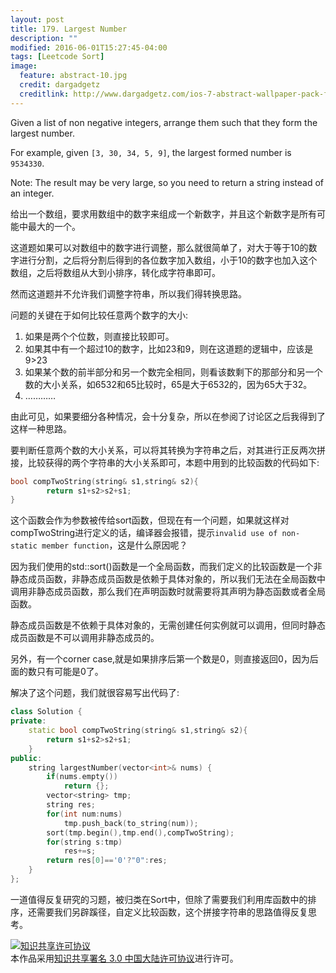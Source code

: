 ```yaml
---
layout: post
title: 179. Largest Number
description: ""
modified: 2016-06-01T15:27:45-04:00
tags: [Leetcode Sort]
image:
  feature: abstract-10.jpg
  credit: dargadgetz
  creditlink: http://www.dargadgetz.com/ios-7-abstract-wallpaper-pack-for-iphone-5-and-ipod-touch-retina/
---
```


Given a list of non negative integers, arrange them such that they form the largest number.

For example, given ```[3, 30, 34, 5, 9]```, the largest formed number is ```9534330```.

Note: The result may be very large, so you need to return a string instead of an integer.

给出一个数组，要求用数组中的数字来组成一个新数字，并且这个新数字是所有可能中最大的一个。

这道题如果可以对数组中的数字进行调整，那么就很简单了，对大于等于10的数字进行分割，之后将分割后得到的各位数字加入数组，小于10的数字也加入这个数组，之后将数组从大到小排序，转化成字符串即可。

然而这道题并不允许我们调整字符串，所以我们得转换思路。

问题的关键在于如何比较任意两个数字的大小:
1. 如果是两个个位数，则直接比较即可。
2. 如果其中有一个超过10的数字，比如23和9，则在这道题的逻辑中，应该是9>23
3. 如果某个数的前半部分和另一个数完全相同，则看该数剩下的那部分和另一个数的大小关系，如6532和65比较时，65是大于6532的，因为65大于32。
4. …………

由此可见，如果要细分各种情况，会十分复杂，所以在参阅了讨论区之后我得到了这样一种思路。

要判断任意两个数的大小关系，可以将其转换为字符串之后，对其进行正反两次拼接，比较获得的两个字符串的大小关系即可，本题中用到的比较函数的代码如下:

```c++
bool compTwoString(string& s1,string& s2){
        return s1+s2>s2+s1;
}
```

这个函数会作为参数被传给sort函数，但现在有一个问题，如果就这样对compTwoString进行定义的话，编译器会报错，提示```invalid use of non-static member function```，这是什么原因呢？

因为我们使用的std::sort()函数是一个全局函数，而我们定义的比较函数是一个非静态成员函数，非静态成员函数是依赖于具体对象的，所以我们无法在全局函数中调用非静态成员函数，那么我们在声明函数时就需要将其声明为静态函数或者全局函数。

静态成员函数是不依赖于具体对象的，无需创建任何实例就可以调用，但同时静态成员函数是不可以调用非静态成员的。

另外，有一个corner case,就是如果排序后第一个数是0，则直接返回0，因为后面的数只有可能是0了。

解决了这个问题，我们就很容易写出代码了:

```c++
class Solution {
private:
    static bool compTwoString(string& s1,string& s2){
        return s1+s2>s2+s1;
    }
public:
    string largestNumber(vector<int>& nums) {
        if(nums.empty())
            return {};
        vector<string> tmp;
        string res;
        for(int num:nums)
            tmp.push_back(to_string(num));
        sort(tmp.begin(),tmp.end(),compTwoString);
        for(string s:tmp)
            res+=s;
        return res[0]=='0'?"0":res;
    }
};
```

一道值得反复研究的习题，被归类在Sort中，但除了需要我们利用库函数中的排序，还需要我们另辟蹊径，自定义比较函数，这个拼接字符串的思路值得反复思考。

<a rel="license" href="http://creativecommons.org/licenses/by/3.0/cn/"><img alt="知识共享许可协议" style="border-width:0" src="https://i.creativecommons.org/l/by/3.0/cn/88x31.png" /></a><br />本作品采用<a rel="license" href="http://creativecommons.org/licenses/by/3.0/cn/">知识共享署名 3.0 中国大陆许可协议</a>进行许可。
